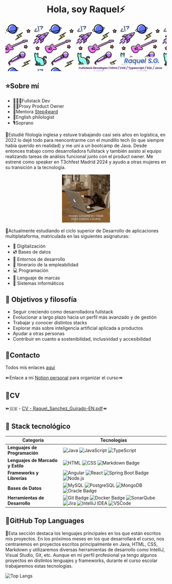 <div align="center">
<h1 align="center">Hola, soy Raquel</a>⚡</h1>
</div>

![image](https://github.com/3592917/3592917/blob/main/portada.png?raw=true)

## ⭐Sobre mí

- 👩🏻‍💻Fullstack Dev
- 👩‍💼Proxy Product Owner
- 💜Mentora <a href="https://step4ward.es/team/raquel/">Step4ward</a>
- 💬English philologist
- 🎙️Soprano

🔸Estudié filología inglesa y estuve trabajando casi seis años en logística, en 2022 lo dejé todo para reencontrarme con el mundillo tech (lo que siempre había querido en realidad) y me uní a un bootcamp de Java. Desde entonces trabajo como desarrolladora fullstack y también asisto al equipo realizando tareas de análisis funcional junto con el product owner. Me estrené como speaker en T3chfest Madrid 2024 y ayudo a otras mujeres en su transición a la tecnología.

<div align="center">
<img src="https://github.com/3592917/3592917/blob/main/scaler-create-impact.gif?raw=true" width="150" />
</div>

🔸Actualmente estudiando el ciclo superior de Desarrollo de aplicaciones multiplataforma, matriculada en las siguientes asignaturas:
- 💾 Digitalización
- 💿 Bases de datos
- 🧵 Entornos de desarrollo
- 💼 Itinerario de la empleabilidad
- 💻 Programación
- 👅 Lenguaje de marcas
- 🔧 Sistemas informáticos

## 🌟 Objetivos y filosofía
* Seguir creciendo como desarrolladora fullstack
* Evolucionar a largo plazo hacia un perfil más avanzado y de gestión
* Trabajar y conocer distintos stacks
* Explorar más sobre inteligencia artificial aplicada a productos
* Ayudar a otras personas
* Contribuir en cuanto a sostenibilidad, inclusividad y accesibilidad

## 📲Contacto 
Todos mis enlaces <a href="https://linktr.ee/lapencadev">aquí</a>

⏩Enlace a mi <a href="https://phrygian-poison-fef.notion.site/1-DAM-121d0e44b0a680d4b109d68ba3df8206">Notion personal</a> para organizar el curso⏪


## 🤖CV
⏩🇬🇧 - [CV - Raquel_Sanchez_Guirado-EN.pdf](https://github.com/user-attachments/files/17495249/CV.-.Raquel_Sanchez_Guirado-EN.pdf)⏪

## 🔮 Stack tecnológico

| Categoría                        | Tecnologías                                                                                                      |
|----------------------------------|------------------------------------------------------------------------------------------------------------------|
| **Lenguajes de Programación**    | ![Java](https://github.com/lapencadev/lapencadev/assets/110655959/e6dea241-5a88-4889-bba6-9fa2097a4706) ![JavaScript](https://img.shields.io/badge/JavaScript-F7DF1E?logo=javascript&logoColor=000&style=for-the-badge) ![TypeScript](https://github.com/lapencadev/lapencadev/assets/110655959/85ed3daf-dbaf-43ee-801b-0b5f9b55514a) |
| **Lenguajes de Marcado y Estilo**| ![HTML](https://github.com/lapencadev/lapencadev/assets/110655959/c1abfaa4-f558-4cb2-8126-db53294ef3a5) ![CSS](https://github.com/lapencadev/lapencadev/assets/110655959/7ef15ffe-ab4a-4580-87d4-052fe9f1b924) ![Markdown Badge](https://img.shields.io/badge/Markdown-000?logo=markdown&logoColor=fff&style=for-the-badge) |
| **Frameworks y Librerías**       | ![Angular](https://github.com/lapencadev/lapencadev/assets/110655959/5beb3a42-82a2-4f2e-8992-d8ab34724c8a) ![React](https://img.shields.io/badge/React-61DAFB?logo=react&logoColor=000&style=for-the-badge) ![Spring Boot Badge](https://img.shields.io/badge/Spring%20Boot-6DB33F?logo=springboot&logoColor=fff&style=for-the-badge) ![Node.js](https://img.shields.io/badge/Node.js-5FA04E?logo=nodedotjs&logoColor=fff&style=for-the-badge) |
| **Bases de Datos**               | ![MySQL](https://github.com/lapencadev/lapencadev/assets/110655959/0573b551-0c99-4633-b03e-0a4c68043e5a) ![PostgreSQL](https://github.com/lapencadev/lapencadev/assets/110655959/d7292b99-b62e-45f1-9e08-1e342b205722) ![MongoDB](https://img.shields.io/badge/MongoDB-47A248?logo=mongodb&logoColor=fff&style=for-the-badge) ![Oracle Badge](https://img.shields.io/badge/Oracle-F80000?logo=oracle&logoColor=fff&style=for-the-badge) |
| **Herramientas de Desarrollo**   | ![Git Badge](https://img.shields.io/badge/Git-F05032?logo=git&logoColor=fff&style=for-the-badge) ![Docker Badge](https://img.shields.io/badge/Docker-2496ED?logo=docker&logoColor=fff&style=for-the-badge)  ![SonarQube](https://img.shields.io/badge/SonarQube-4E9BCD?logo=sonarqube&logoColor=fff&style=for-the-badge) ![Jira](https://img.shields.io/badge/Jira-0052CC?logo=jira&logoColor=fff&style=for-the-badge)  ![IntelliJ IDEA](https://img.shields.io/badge/IntelliJ%20IDEA-000?logo=intellijidea&logoColor=fff&style=for-the-badge) ![VSCode](https://img.shields.io/badge/Visual_Studio_Code-0078D4?style=for-the-badge&logo=visual%20studio%20code&logoColor=white) |


## 📎GitHub Top Languages

🚀Esta sección destaca los lenguajes principales en los que están escritos mis proyectos. En los próximos meses en los que desarrollará el curso, nos centraremos en proyectos escritos principalmente en Java, HTML, CSS, Markdown y utilizaremos diversas herramientas de desarrollo como IntelliJ, Visual Studio, Git, etc. Aunque en mi perfil profesional ya tengo algunos proyectos en distintos lenguajes y frameworks, durante el curso escolar trabajaremos estas tecnologías.

![Top Langs](https://github-readme-stats.vercel.app/api/top-langs/?username=3592917&layout=compact)
